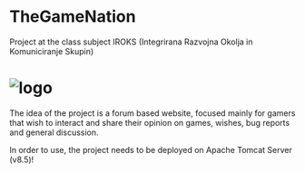 # TheGameNation
Project at the class subject IROKS (Integrirana Razvojna Okolja in Komuniciranje Skupin)

# ![logo](/Naloga1spletnaTRGstil2.png)

The idea of the project is a forum based website, focused mainly for gamers that wish to interact and share their opinion on games, wishes, bug reports and general discussion.

In order to use, the project needs to be deployed on Apache Tomcat Server (v8.5)!
